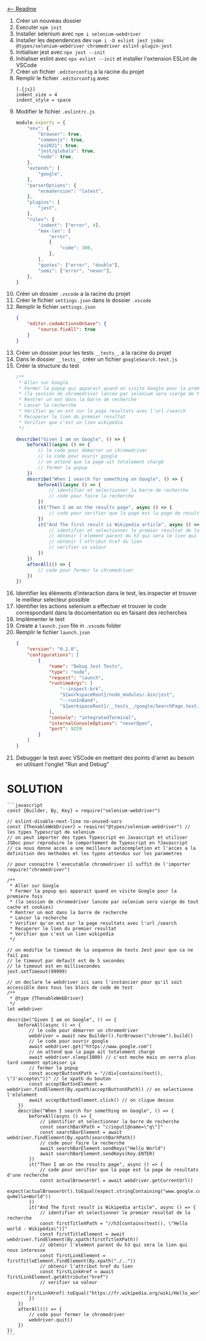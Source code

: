 [<-- Readme](Readme.md)

1. Créer un nouveau dossier
2. Executer `npm init`
3. Installer selenium avec `npm i selenium-webdriver`
4. Installer les dependences dev `npm i -D eslint jest jsdoc @types/selenium-webdriver chromedriver eslint-plugin-jest`
5. Initialiser jest avec `npx jest --init`
6. Initialiser eslint avec `npx eslint --init` et installer l'extension ESLint de VSCode
7. Créer un fichier `.editorconfig` a la racine du projet
8. Remplir le fichier `.editorconfig` avec
    ```editorconfig
    [.{js}]
    indent_size = 4
    indent_style = space
    ```
9. Modifier le fichier `.eslintrc.js`
    ```javascript
    module.exports = {
        "env": {
            "browser": true,
            "commonjs": true,
            "es2021": true,
            "jest/globals": true,
            "node": true,
        },
        "extends": [
            "google",
        ],
        "parserOptions": {
            "ecmaVersion": "latest",
        },
        "plugins": [
            "jest",
        ],
        "rules": {
            "indent": ["error", 4],
            "max-len": [
                "error",
                {
                    "code": 300,
                },
            ],
            "quotes": ["error", "double"],
            "semi": ["error", "never"],
        },
    }
    ```
10. Créer un dossier `.vscode` a la racine du projet
11. Créer le fichier `settings.json` dans le dossier `.vscode`
12. Remplir le fichier `settings.json`
    ```json
    {
        "editor.codeActionsOnSave": {
            "source.fixAll": true
        }
    }
    ```
13. Créer un dossier pour les tests `__tests__` a la racine du projet
14. Dans le dossier `__tests__` créer un fichier `googleSearch.test.js`
15. Créer la structure du test
    ```javascript
    /**
     * Aller sur Google
     * Fermer la popup qui apparait quand on visite Google pour la premiere fois
     * (la session de chromedriver lancée par selenium sera vierge de tout cache et cookies)
     * Rentrer un mot dans la barre de recherche
     * Lancer la recherche
     * Verifier qu'on est sur la page resultats avec l'url /search
     * Recuperer le lien du premier resultat
     * Verifier que c'est un lien wikipedia
     */

    describe("Given I am on Google", () => {
        beforeAll(async () => {
            // le code pour démarrer un chromedriver
            // le code pour ouvrir google
            // on attend que la page ait totalement chargé
            // fermer la popup
        })
        describe("When I search for something on Google", () => {
            beforeAll(async () => {
                // identifier et selectionner la barre de recherche
                // code pour faire la recherche
            })
            it("Then I am on the results page", async () => {
                // code pour verifier que la page est la page de resultats d'une recherche
            })
            it("And The first result is Wikipedia article", async () => {
                // identifier et selectionner le premier resultat de la recherche
                // obtenir l'element parent du h3 qui sera le lien qui nous interesse
                // obtenir l'attribut href du lien
                // verifier sa valeur
            })
        })
        afterAll(() => {
            // code pour fermer le chromedriver
        })
    })
    ```
16. Identifier les éléments d'interaction dans le test, les inspecter et trouver le meilleur selecteur possible
17. Identifier les actions selenium a effectuer et trouver le code correspondant dans la documentation ou en faisant des recherches
18. Implémenter le test
19. Create a `launch.json` file in `.vscode` folder
20. Remplir le fichier `launch.json`
    ```json
    {
        "version": "0.2.0",
        "configurations": [
            {
                "name": "Debug Jest Tests",
                "type": "node",
                "request": "launch",
                "runtimeArgs": [
                    "--inspect-brk",
                    "${workspaceRoot}/node_modules/.bin/jest",
                    "--runInBand",
                    "${workspaceRoot}/__tests__/google/SearchPage.test.js"
                ],
                "console": "integratedTerminal",
                "internalConsoleOptions": "neverOpen",
                "port": 9229
            }
        ]
    }
    ```
21. Debugger le test avec VSCode en mettant des points d'arret au besoin en utilisant l'onglet "Run and Debug"

# SOLUTION

    ```javascript
    const {Builder, By, Key} = require("selenium-webdriver")

    // eslint-disable-next-line no-unused-vars
    const {ThenableWebDriver} = require("@types/selenium-webdriver") // les types Typescript de selenium
    // on peut importer des types Typescript en Javascript et utiliser JSDoc pour reproduire le comportement de Typescript en ?Javascript
    // ca nous donne acces a une meilleure autocompletion et l'acces a la definition des methodes et les types attendus sur les parametres

    // pour connaitre l'executable chromedriver il suffit de l'importer
    require("chromedriver")

    /**
     * Aller sur Google
     * Fermer la popup qui apparait quand on visite Google pour la premiere fois
     * (la session de chromedriver lancée par selenium sera vierge de tout cache et cookies)
     * Rentrer un mot dans la barre de recherche
     * Lancer la recherche
     * Verifier qu'on est sur la page resultats avec l'url /search
     * Recuperer le lien du premier resultat
     * Verifier que c'est un lien wikipedia
     */

    // on modifie le timeout de la sequence de tests Jest pour que ca ne fail pas
    // le timeout par default est de 5 secondes
    // le timeout est en millisecondes
    jest.setTimeout(99999)

    // on declare le webdriver ici sans l'instancier pour qu'il soit accessible dans tous les blocs de code de test
    /**
     * @type {ThenableWebDriver}
     */
    let webdriver

    describe("Given I am on Google", () => {
        beforeAll(async () => {
            // le code pour démarrer un chromedriver
            webdriver = await new Builder().forBrowser("chrome").build()
            // le code pour ouvrir google
            await webdriver.get("https://www.google.com")
            // on attend que la page ait totalement chargé
            await webdriver.sleep(1000) // c'est moche mais on verra plus tard comment optimiser ça
            // fermer la popup
            const acceptButtonXPath = "//div[contains(text(), \"J'accepte\")]" // le xpath du bouton
            const acceptButtonElement = webdriver.findElement(By.xpath(acceptButtonXPath)) // on selectionne l'elelement
            await acceptButtonElement.click() // on clique dessus
        })
        describe("When I search for something on Google", () => {
            beforeAll(async () => {
                // identifier et selectionner la barre de recherche
                const searchBarXPath = "//input[@name=\"q\"]"
                const searchBarElement = await webdriver.findElement(By.xpath(searchBarXPath))
                // code pour faire la recherche
                await searchBarElement.sendKeys("Hello World")
                await searchBarElement.sendKeys(Key.ENTER)
            })
            it("Then I am on the results page", async () => {
                // code pour verifier que la page est la page de resultats d'une recherche
                const actualBrowserUrl = await webdriver.getCurrentUrl()
                expect(actualBrowserUrl).toEqual(expect.stringContaining("www.google.com/search?q=Hello+World"))
            })
            it("And The first result is Wikipedia article", async () => {
                // identifier et selectionner le premier resultat de la recherche
                const firstTitleXPath = "//h3[contains(text(), \"Hello world - Wikipédia\")]"
                const firstTitleElement = await webdriver.findElement(By.xpath(firstTitleXPath))
                // obtenir l'element parent du h3 qui sera le lien qui nous interesse
                const firstLinkElement = firstTitleElement.findElement(By.xpath("./.."))
                // obtenir l'attribut href du lien
                const firstLinkHref = await firstLinkElement.getAttribute("href")
                // verifier sa valeur
                expect(firstLinkHref).toEqual("https://fr.wikipedia.org/wiki/Hello_world")
            })
        })
        afterAll(() => {
            // code pour fermer le chromedriver
            webdriver.quit()
        })
    })
    ```